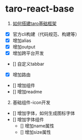 # taro-react-base

1. [如何搭建taro基础框架](./docs/%E5%A6%82%E4%BD%95%E6%90%AD%E5%BB%BAtaro%E5%9F%BA%E7%A1%80%E6%A1%86%E6%9E%B6.md)
- [x] 官方cli构建（代码规范、构建等）
- [x] 增加alias
- [x] 增加output
- [x] 增加跨平台开发
- [] 自定义tabbar
- [x] 增加路由
- [] 增加组件
- [] 增加readme

2. 基础组件-icon开发
- [] 增加字体，如何生成图标字体
- [] 增加字体组件
  - [] 增加name属性
  - [] 增加size属性
